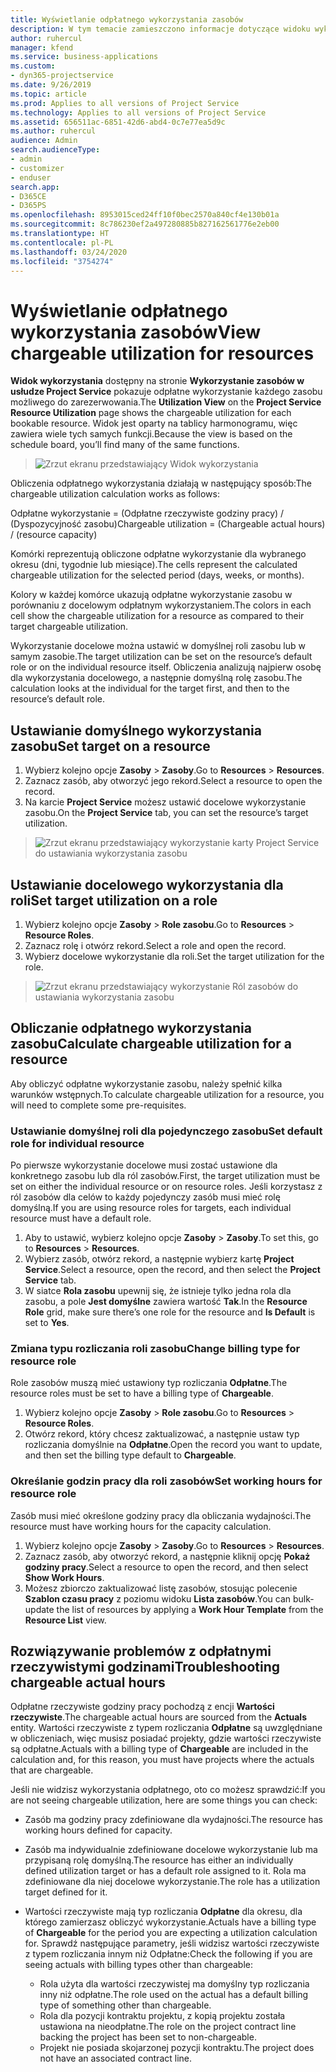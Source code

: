 ```yaml
---
title: Wyświetlanie odpłatnego wykorzystania zasobów
description: W tym temacie zamieszczono informacje dotyczące widoku wykorzystania zasobów.
author: ruhercul
manager: kfend
ms.service: business-applications
ms.custom:
- dyn365-projectservice
ms.date: 9/26/2019
ms.topic: article
ms.prod: Applies to all versions of Project Service
ms.technology: Applies to all versions of Project Service
ms.assetid: 656511ac-6851-42d6-abd4-0c7e77ea5d9c
ms.author: ruhercul
audience: Admin
search.audienceType:
- admin
- customizer
- enduser
search.app:
- D365CE
- D365PS
ms.openlocfilehash: 8953015ced24ff10f0bec2570a840cf4e130b01a
ms.sourcegitcommit: 8c786230ef2a497280885b827162561776e2eb00
ms.translationtype: HT
ms.contentlocale: pl-PL
ms.lasthandoff: 03/24/2020
ms.locfileid: "3754274"
---
```

# <a name="view-chargeable-utilization-for-resources"></a><span data-ttu-id="1542d-103">Wyświetlanie odpłatnego wykorzystania zasobów</span><span class="sxs-lookup"><span data-stu-id="1542d-103">View chargeable utilization for resources</span></span>
 
<span data-ttu-id="1542d-104">**Widok wykorzystania** dostępny na stronie **Wykorzystanie zasobów w usłudze Project Service** pokazuje odpłatne wykorzystanie każdego zasobu możliwego do zarezerwowania.</span><span class="sxs-lookup"><span data-stu-id="1542d-104">The **Utilization View** on the **Project Service Resource Utilization** page shows the chargeable utilization for each bookable resource.</span></span> <span data-ttu-id="1542d-105">Widok jest oparty na tablicy harmonogramu, więc zawiera wiele tych samych funkcji.</span><span class="sxs-lookup"><span data-stu-id="1542d-105">Because the view is based on the schedule board, you’ll find many of the same functions.</span></span>

> ![Zrzut ekranu przedstawiający Widok wykorzystania](media/FAQ-utilization-1.png)
 

<span data-ttu-id="1542d-107">Obliczenia odpłatnego wykorzystania działają w następujący sposób:</span><span class="sxs-lookup"><span data-stu-id="1542d-107">The chargeable utilization calculation works as follows:</span></span>

   <span data-ttu-id="1542d-108">Odpłatne wykorzystanie = (Odpłatne rzeczywiste godziny pracy) / (Dyspozycyjność zasobu)</span><span class="sxs-lookup"><span data-stu-id="1542d-108">Chargeable utilization = (Chargeable actual hours) / (resource capacity)</span></span>

<span data-ttu-id="1542d-109">Komórki reprezentują obliczone odpłatne wykorzystanie dla wybranego okresu (dni, tygodnie lub miesiące).</span><span class="sxs-lookup"><span data-stu-id="1542d-109">The cells represent the calculated chargeable utilization for the selected period (days, weeks, or months).</span></span>

<span data-ttu-id="1542d-110">Kolory w każdej komórce ukazują odpłatne wykorzystanie zasobu w porównaniu z docelowym odpłatnym wykorzystaniem.</span><span class="sxs-lookup"><span data-stu-id="1542d-110">The colors in each cell show the chargeable utilization for a resource as compared to their target chargeable utilization.</span></span> 

<span data-ttu-id="1542d-111">Wykorzystanie docelowe można ustawić w domyślnej roli zasobu lub w samym zasobie.</span><span class="sxs-lookup"><span data-stu-id="1542d-111">The target utilization can be set on the resource’s default role or on the individual resource itself.</span></span> <span data-ttu-id="1542d-112">Obliczenia analizują najpierw osobę dla wykorzystania docelowego, a następnie domyślną rolę zasobu.</span><span class="sxs-lookup"><span data-stu-id="1542d-112">The calculation looks at the individual for the target first, and then to the resource’s default role.</span></span>

## <a name="set-target-on-a-resource"></a><span data-ttu-id="1542d-113">Ustawianie domyślnego wykorzystania zasobu</span><span class="sxs-lookup"><span data-stu-id="1542d-113">Set target on a resource</span></span>

1. <span data-ttu-id="1542d-114">Wybierz kolejno opcje **Zasoby** \> **Zasoby**.</span><span class="sxs-lookup"><span data-stu-id="1542d-114">Go to **Resources** \> **Resources**.</span></span> 
2. <span data-ttu-id="1542d-115">Zaznacz zasób, aby otworzyć jego rekord.</span><span class="sxs-lookup"><span data-stu-id="1542d-115">Select a resource to open the record.</span></span> 
3. <span data-ttu-id="1542d-116">Na karcie **Project Service** możesz ustawić docelowe wykorzystanie zasobu.</span><span class="sxs-lookup"><span data-stu-id="1542d-116">On the **Project Service** tab, you can set the resource’s target utilization.</span></span>

> ![Zrzut ekranu przedstawiający wykorzystanie karty Project Service do ustawiania wykorzystania zasobu](media/FAQ-utilization-2.png)
 
## <a name="set-target-utilization-on-a-role"></a><span data-ttu-id="1542d-118">Ustawianie docelowego wykorzystania dla roli</span><span class="sxs-lookup"><span data-stu-id="1542d-118">Set target utilization on a role</span></span>

1. <span data-ttu-id="1542d-119">Wybierz kolejno opcje **Zasoby** \> **Role zasobu**.</span><span class="sxs-lookup"><span data-stu-id="1542d-119">Go to **Resources** \> **Resource Roles**.</span></span> 
2. <span data-ttu-id="1542d-120">Zaznacz rolę i otwórz rekord.</span><span class="sxs-lookup"><span data-stu-id="1542d-120">Select a role and open the record.</span></span> 
3. <span data-ttu-id="1542d-121">Wybierz docelowe wykorzystanie dla roli.</span><span class="sxs-lookup"><span data-stu-id="1542d-121">Set the target utilization for the role.</span></span>

> ![Zrzut ekranu przedstawiający wykorzystanie Ról zasobów do ustawiania wykorzystania zasobu](media/FAQ-utilization-3.png)
 
## <a name="calculate-chargeable-utilization-for-a-resource"></a><span data-ttu-id="1542d-123">Obliczanie odpłatnego wykorzystania zasobu</span><span class="sxs-lookup"><span data-stu-id="1542d-123">Calculate chargeable utilization for a resource</span></span>

<span data-ttu-id="1542d-124">Aby obliczyć odpłatne wykorzystanie zasobu, należy spełnić kilka warunków wstępnych.</span><span class="sxs-lookup"><span data-stu-id="1542d-124">To calculate chargeable utilization for a resource, you will need to complete some pre-requisites.</span></span> 

### <a name="set-default-role-for-individual-resource"></a><span data-ttu-id="1542d-125">Ustawianie domyślnej roli dla pojedynczego zasobu</span><span class="sxs-lookup"><span data-stu-id="1542d-125">Set default role for individual resource</span></span>

<span data-ttu-id="1542d-126">Po pierwsze wykorzystanie docelowe musi zostać ustawione dla konkretnego zasobu lub dla ról zasobów.</span><span class="sxs-lookup"><span data-stu-id="1542d-126">First, the target utilization must be set on either the individual resource or on resource roles.</span></span> <span data-ttu-id="1542d-127">Jeśli korzystasz z ról zasobów dla celów to każdy pojedynczy zasób musi mieć rolę domyślną.</span><span class="sxs-lookup"><span data-stu-id="1542d-127">If you are using resource roles for targets, each individual resource must have a default role.</span></span> 

1. <span data-ttu-id="1542d-128">Aby to ustawić, wybierz kolejno opcje **Zasoby** \> **Zasoby**.</span><span class="sxs-lookup"><span data-stu-id="1542d-128">To set this, go to **Resources** \> **Resources**.</span></span> 
2. <span data-ttu-id="1542d-129">Wybierz zasób, otwórz rekord, a następnie wybierz kartę **Project Service**.</span><span class="sxs-lookup"><span data-stu-id="1542d-129">Select a resource, open the record, and then select the **Project Service** tab.</span></span> 
3. <span data-ttu-id="1542d-130">W siatce **Rola zasobu** upewnij się, że istnieje tylko jedna rola dla zasobu, a pole **Jest domyślne** zawiera wartość **Tak**.</span><span class="sxs-lookup"><span data-stu-id="1542d-130">In the **Resource Role** grid, make sure there’s one role for the resource and **Is Default** is set to **Yes**.</span></span>
 
### <a name="change-billing-type-for-resource-role"></a><span data-ttu-id="1542d-131">Zmiana typu rozliczania roli zasobu</span><span class="sxs-lookup"><span data-stu-id="1542d-131">Change billing type for resource role</span></span>

<span data-ttu-id="1542d-132">Role zasobów muszą mieć ustawiony typ rozliczania **Odpłatne**.</span><span class="sxs-lookup"><span data-stu-id="1542d-132">The resource roles must be set to have a billing type of **Chargeable**.</span></span> 

1. <span data-ttu-id="1542d-133">Wybierz kolejno opcje **Zasoby** \> **Role zasobu**.</span><span class="sxs-lookup"><span data-stu-id="1542d-133">Go to **Resources** \> **Resource Roles**.</span></span> 
2. <span data-ttu-id="1542d-134">Otwórz rekord, który chcesz zaktualizować, a następnie ustaw typ rozliczania domyślnie na **Odpłatne**.</span><span class="sxs-lookup"><span data-stu-id="1542d-134">Open the record you want to update, and then set the billing type default to **Chargeable**.</span></span>

### <a name="set-working-hours-for-resource-role"></a><span data-ttu-id="1542d-135">Określanie godzin pracy dla roli zasobów</span><span class="sxs-lookup"><span data-stu-id="1542d-135">Set working hours for resource role</span></span>
 
<span data-ttu-id="1542d-136">Zasób musi mieć określone godziny pracy dla obliczania wydajności.</span><span class="sxs-lookup"><span data-stu-id="1542d-136">The resource must have working hours for the capacity calculation.</span></span> 

1. <span data-ttu-id="1542d-137">Wybierz kolejno opcje **Zasoby** \> **Zasoby**.</span><span class="sxs-lookup"><span data-stu-id="1542d-137">Go to **Resources** \> **Resources**.</span></span> 
2. <span data-ttu-id="1542d-138">Zaznacz zasób, aby otworzyć rekord, a następnie kliknij opcję **Pokaż godziny pracy**.</span><span class="sxs-lookup"><span data-stu-id="1542d-138">Select a resource to open the record, and then select **Show Work Hours**.</span></span> 
3. <span data-ttu-id="1542d-139">Możesz zbiorczo zaktualizować listę zasobów, stosując polecenie **Szablon czasu pracy** z poziomu widoku **Lista zasobów**.</span><span class="sxs-lookup"><span data-stu-id="1542d-139">You can bulk-update the list of resources by applying a **Work Hour Template** from the **Resource List** view.</span></span>

## <a name="troubleshooting-chargeable-actual-hours"></a><span data-ttu-id="1542d-140">Rozwiązywanie problemów z odpłatnymi rzeczywistymi godzinami</span><span class="sxs-lookup"><span data-stu-id="1542d-140">Troubleshooting chargeable actual hours</span></span>

<span data-ttu-id="1542d-141">Odpłatne rzeczywiste godziny pracy pochodzą z encji **Wartości rzeczywiste**.</span><span class="sxs-lookup"><span data-stu-id="1542d-141">The chargeable actual hours are sourced from the **Actuals** entity.</span></span> <span data-ttu-id="1542d-142">Wartości rzeczywiste z typem rozliczania **Odpłatne** są uwzględniane w obliczeniach, więc musisz posiadać projekty, gdzie wartości rzeczywiste są odpłatne.</span><span class="sxs-lookup"><span data-stu-id="1542d-142">Actuals with a billing type of **Chargeable** are included in the calculation and, for this reason, you must have projects where the actuals that are chargeable.</span></span>

<span data-ttu-id="1542d-143">Jeśli nie widzisz wykorzystania odpłatnego, oto co możesz sprawdzić:</span><span class="sxs-lookup"><span data-stu-id="1542d-143">If you are not seeing chargeable utilization, here are some things you can check:</span></span>

- <span data-ttu-id="1542d-144">Zasób ma godziny pracy zdefiniowane dla wydajności.</span><span class="sxs-lookup"><span data-stu-id="1542d-144">The resource has working hours defined for capacity.</span></span>
- <span data-ttu-id="1542d-145">Zasób ma indywidualnie zdefiniowane docelowe wykorzystanie lub ma przypisaną rolę domyślną.</span><span class="sxs-lookup"><span data-stu-id="1542d-145">The resource has either an individually defined utilization target or has a default role assigned to it.</span></span> <span data-ttu-id="1542d-146">Rola ma zdefiniowane dla niej docelowe wykorzystanie.</span><span class="sxs-lookup"><span data-stu-id="1542d-146">The role has a utilization target defined for it.</span></span>
- <span data-ttu-id="1542d-147">Wartości rzeczywiste mają typ rozliczania **Odpłatne** dla okresu, dla którego zamierzasz obliczyć wykorzystanie.</span><span class="sxs-lookup"><span data-stu-id="1542d-147">Actuals have a billing type of **Chargeable** for the period you are expecting a utilization calculation for.</span></span> <span data-ttu-id="1542d-148">Sprawdź następujące parametry, jeśli widzisz wartości rzeczywiste z typem rozliczania innym niż Odpłatne:</span><span class="sxs-lookup"><span data-stu-id="1542d-148">Check the following if you are seeing actuals with billing types other than chargeable:</span></span>

  - <span data-ttu-id="1542d-149">Rola użyta dla wartości rzeczywistej ma domyślny typ rozliczania inny niż odpłatne.</span><span class="sxs-lookup"><span data-stu-id="1542d-149">The role used on the actual has a default billing type of something other than chargeable.</span></span>
  - <span data-ttu-id="1542d-150">Rola dla pozycji kontraktu projektu, z kopią projektu została ustawiona na nieodpłatne.</span><span class="sxs-lookup"><span data-stu-id="1542d-150">The role on the project contract line backing the project has been set to non-chargeable.</span></span>
  - <span data-ttu-id="1542d-151">Projekt nie posiada skojarzonej pozycji kontraktu.</span><span class="sxs-lookup"><span data-stu-id="1542d-151">The project does not have an associated contract line.</span></span>

